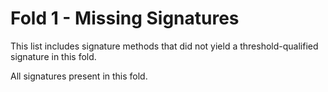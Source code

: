 # Fold 1 - Missing Signatures

This list includes signature methods that did not yield a threshold-qualified signature in this fold.

All signatures present in this fold.
